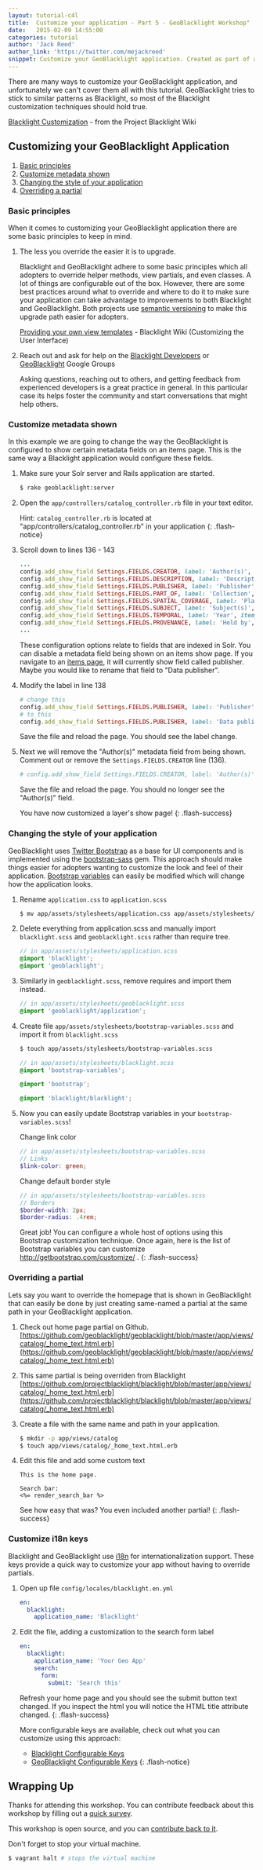 ```yaml
---
layout: tutorial-c4l
title:  Customize your application - Part 5 - GeoBlacklight Workshop"
date:   2015-02-09 14:55:00
categories: tutorial
author: 'Jack Reed'
author_link: 'https://twitter.com/mejackreed'
snippet: Customize your GeoBlacklight application. Created as part of a tutorial series given in a GeoBlacklight Workshop'
---
```


There are many ways to customize your GeoBlacklight application, and unfortunately we can't cover them all with this tutorial. GeoBlacklight tries to stick to similar patterns as Blacklight, so most of the Blacklight customization techniques should hold true.

[Blacklight Customization](https://github.com/projectblacklight/blacklight/wiki#blacklight-customization) - from the Project Blacklight Wiki



## Customizing your GeoBlacklight Application
  1. [Basic principles](#basic-principles)
  1. [Customize metadata shown](#customize-metadata-shown)
  1. [Changing the style of your application](#changing-the-style-of-your-application)
  1. [Overriding a partial](#overriding-a-partial)

### Basic principles

When it comes to customizing your GeoBlacklight application there are some basic principles to keep in mind.

  1. The less you override the easier it is to upgrade.
    
     Blacklight and GeoBlacklight adhere to some basic principles which all adopters to override helper methods, view partials, and even classes. A lot of things are configurable out of the box. However, there are some best practices around what to override and where to do it to make sure your application can take advantage to improvements to both Blacklight and GeoBlacklight.  Both projects use [semantic versioning](http://semver.org/) to make this upgrade path easier for adopters.
    
     [Providing your own view templates](https://github.com/projectblacklight/blacklight/wiki/Providing-your-own-view-templates) - Blacklight Wiki (Customizing the User Interface)

  1. Reach out and ask for help on the [Blacklight Developers](https://groups.google.com/forum/#!forum/blacklight-development) or [GeoBlacklight](https://groups.google.com/forum/#!forum/geoblacklight-working-group) Google Groups

     Asking questions, reaching out to others, and getting feedback from experienced developers is a great practice in general. In this particular case its helps foster the community and start conversations that might help others.

### Customize metadata shown

In this example we are going to change the way the GeoBlacklight is configured to show certain metadata fields on an items page. This is the same way a Blacklight application would configure these fields.

  1. Make sure your Solr server and Rails application are started.

     ```sh
     $ rake geoblacklight:server
     ```

  1. Open the `app/controllers/catalog_controller.rb` file in your text editor.
  
    
     Hint: `catalog_controller.rb` is located at "app/controllers/catalog_controller.rb" in your application
     {: .flash-notice}

  1. Scroll down to lines 136 - 143

     ```ruby
     ...
     config.add_show_field Settings.FIELDS.CREATOR, label: 'Author(s)', itemprop: 'author'
     config.add_show_field Settings.FIELDS.DESCRIPTION, label: 'Description', itemprop: 'description', helper_method: :render_value_as_truncate_abstract
     config.add_show_field Settings.FIELDS.PUBLISHER, label: 'Publisher', itemprop: 'publisher'
     config.add_show_field Settings.FIELDS.PART_OF, label: 'Collection', itemprop: 'isPartOf'
     config.add_show_field Settings.FIELDS.SPATIAL_COVERAGE, label: 'Place(s)', itemprop: 'spatial', link_to_search: true
     config.add_show_field Settings.FIELDS.SUBJECT, label: 'Subject(s)', itemprop: 'keywords', link_to_search: true
     config.add_show_field Settings.FIELDS.TEMPORAL, label: 'Year', itemprop: 'temporal'
     config.add_show_field Settings.FIELDS.PROVENANCE, label: 'Held by', link_to_search: true
     ...
     ```
     These configuration options relate to fields that are indexed in Solr. You can disable a metadata field being shown on an items show page. If you navigate to an [items page](http://127.0.0.1:3000/catalog/stanford-cg357zz0321), it will currently show field called publisher. Maybe you would like to rename that field to "Data publisher".

  1. Modify the label in line 138

     ```ruby
     # change this
     config.add_show_field Settings.FIELDS.PUBLISHER, label: 'Publisher', itemprop: 'publisher'
     # to this
     config.add_show_field Settings.FIELDS.PUBLISHER, label: 'Data publisher', itemprop: 'publisher'
     ```

     Save the file and reload the page. You should see the label change.

  1. Next we will remove the "Author(s)" metadata field from being shown. Comment out or remove the `Settings.FIELDS.CREATOR` line (136).

     ```ruby
     # config.add_show_field Settings.FIELDS.CREATOR, label: 'Author(s)', itemprop: 'author'
     ```
     Save the file and reload the page. You should no longer see the "Author(s)" field.
    
     You have now customized a layer's show page!
     {: .flash-success}
    
### Changing the style of your application

GeoBlacklight uses [Twitter Bootstrap](http://getbootstrap.com/) as a base for UI components and is implemented using the [bootstrap-sass](https://github.com/twbs/bootstrap-sass) gem. This approach should make things easier for adopters wanting to customize the look and feel of their application. [Bootstrap variables](http://getbootstrap.com/customize/) can easily be modified which will change how the application looks.

  1. Rename `application.css` to `application.scss`

     ```sh
     $ mv app/assets/stylesheets/application.css app/assets/stylesheets/application.scss
     ```

  1. Delete everything from application.scss and manually import `blacklight.scss` and `geoblacklight.scss` rather than require tree.

     ```scss
     // in app/assets/stylesheets/application.scss
     @import 'blacklight';
     @import 'geoblacklight';
     ```
  1. Similarly in `geoblacklight.scss`, remove requires and import them instead.

     ```scss
     // in app/assets/stylesheets/geoblacklight.scss
     @import 'geoblacklight/application';
     ```

  1. Create file `app/assets/stylesheets/bootstrap-variables.scss` and import it from `blacklight.scss`

     ```sh
     $ touch app/assets/stylesheets/bootstrap-variables.scss
     ```

     ```scss
     // in app/assets/stylesheets/blacklight.scss
     @import 'bootstrap-variables';

     @import 'bootstrap';

     @import 'blacklight/blacklight';
     ```

  1. Now you can easily update Bootstrap variables in your `bootstrap-variables.scss`!
    
     Change link color

     ```scss
     // in app/assets/stylesheets/bootstrap-variables.scss
     // Links
     $link-color: green;
     ```

     Change default border style 

     ```scss
     // in app/assets/stylesheets/bootstrap-variables.scss
     // Borders
     $border-width: 2px;
     $border-radius: .4rem;
     ```


     Great job! You can configure a whole host of options using this Bootstrap customization technique. Once again, here is the list of Bootstrap variables you can customize http://getbootstrap.com/customize/ .
     {: .flash-success}

### Overriding a partial

Lets say you want to override the homepage that is shown in GeoBlacklight that can easily be done by just creating same-named a partial at the same path in your GeoBlacklight application.

  1. Check out home page partial on Github. [https://github.com/geoblacklight/geoblacklight/blob/master/app/views/catalog/_home_text.html.erb](https://github.com/geoblacklight/geoblacklight/blob/master/app/views/catalog/_home_text.html.erb)
  
  1. This same partial is being overriden from Blacklight [https://github.com/projectblacklight/blacklight/blob/master/app/views/catalog/_home_text.html.erb](https://github.com/projectblacklight/blacklight/blob/master/app/views/catalog/_home_text.html.erb)

  1. Create a file with the same name and path in your application.

     ```sh
     $ mkdir -p app/views/catalog
     $ touch app/views/catalog/_home_text.html.erb
     ```

  1. Edit this file and add some custom text

     ```erb
     This is the home page.

     Search bar:
     <%= render_search_bar %>
     ```

     See how easy that was? You even included another partial!
     {: .flash-success}

### Customize i18n keys

Blacklight and GeoBlacklight use [i18n](http://guides.rubyonrails.org/i18n.html) for internationalization support. These keys provide a quick way to customize your app without having to override partials.

  1. Open up file `config/locales/blacklight.en.yml`

     ```yaml
     en:
       blacklight:
         application_name: 'Blacklight'
     ```

  1. Edit the file, adding a customization to the search form label

     ```yaml
     en:
       blacklight:
         application_name: 'Your Geo App'
         search:
           form:
             submit: 'Search this'
     ```

     Refresh your home page and you should see the submit button text changed. If you inspect the html you will notice the HTML title attribute changed.
     {: .flash-success}

     More configurable keys are available, check out what you can customize using this approach:
      - <a href='https://github.com/projectblacklight/blacklight/blob/master/config/locales/blacklight.en.yml'>Blacklight Configurable Keys</a>
      - <a href='https://github.com/geoblacklight/geoblacklight/blob/master/config/locales/geoblacklight.en.yml'>GeoBlacklight Configurable Keys</a>
     {: .flash-notice}

## Wrapping Up

Thanks for attending this workshop. You can contribute feedback about this workshop by filling out a [quick survey](https://docs.google.com/a/stanford.edu/forms/d/1odzYIFFJjBL7-0Y1ZlWPS-pBzW1EbyFaStA9VD3r_Zg/viewform).

This workshop is open source, and you can [contribute back to it](https://github.com/geoblacklight/geoblacklight.github.io).

Don't forget to stop your virtual machine.

```sh
$ vagrant halt # stops the virtual machine
```
